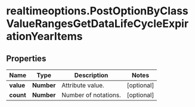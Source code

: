 # realtimeoptions.PostOptionByClassValueRangesGetDataLifeCycleExpirationYearItems

## Properties

Name | Type | Description | Notes
------------ | ------------- | ------------- | -------------
**value** | **Number** | Attribute value. | [optional] 
**count** | **Number** | Number of notations. | [optional] 


